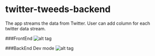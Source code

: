 # twitter-tweeds-backend

The app streams the data from Twitter. User can add column for each twitter data stream.

###FrontEnd
![alt tag](https://lh3.googleusercontent.com/ieTSBMOiAjgzNK7gX3M_YCvNOLXWrAyG2Ka_SK4e6NToYqDq-Ua2prUfsj7qMbSbfEHpR6vlM457yA7vgabFqSy8WneyaWq0XMYA3rlXMXC-jJg9ideLUIsqAYB31a-W1m5kWbTQoRlCRsGIHUQNZVONfZXbpYYUgRCgaCw9grwQZi3sWze1we8u4x-uU2PKbioYLrz9Ci5MZ7TIb80MA0I2mBEX_4q1VUD1OX7RUEf7fgzlAVi36u2RkSS5uPFDMIjy4YPbeGT_m7iKyQzzPFI8589tOylwpUxh9DtGKosNbBC_QRGU8ehDMNVlc7zWg8BzGJZIWJXiE0ns8SDZOUhtwwwEEu5J00Befzt3Q850LEJ1P35FCT4Se_RN_SM2ffOQbCW8vrmXAzVMUz2jQcXoHU_I32wgOe28gmuz50vF5DLZF1yzAd5Csuglqk-4CzonAC7Gwn3Z6VQSLG-rNAhcHrk_GDvJ1Vc4S1THXvK9I5Ff4gzW04rVcFnQzsgPDxqXhH0Ez6T2tkIa6-T4U2KmLMsNMyp3JhRj1KfQVpSwMdgQhjYPiZXittNqTd8WndkF=w1954-h1044-no)

###BackEnd Dev mode
![alt tag](https://lh3.googleusercontent.com/gE4dDB_ZlywW4M0O_Rk7fwd0hSbT1l-DBvBFILlmhONoUPFFyglmSxruzDnvX0gkNKCz-bmq5YiY7IfOrSsALL0tUgDdJ5JGgg8pRARal_rzSlSWvqbbK6johCBROoUTpBSTRd7W9nEdMiFDBL6yb0eJWgoNow8M-PAf_YtyzDdi446FD-15pfGIlnhA_IWjbCNAziulBxR-8OYZYWUIti5GjOa0ob9vD5Oa6vY3AyJS52TJq8c43LsohGmmIum2_j1Ps5WbvcqpFGKaVpNFAsGq4bjklhr0_KLVq8KuolkSmkbd90K54jxPjrbOIyu0P2jHpqEgFN-V0ja7w4Ax6284sGsQueFD_cKU0XQrfIHCpR35tkYwVwUX-viYiuJYHr2o4Vap5hPxu_7fvLgbflLjByi3UZ30j5MzMFhos83jQjyMu6Iw7CkC3m4GZq-RnzrJcc98CgCpCVC_Jc7WydBiv3SxQNwkncTl-YQGVVUQCCj9TG_PEpYvGNWNeWSLribuo4MuPNp19wPusDXB7KDuTD_xR3g23VcIuyJuLmb2JJloFcNIWOyw7gkAcAHSJWe4=w1312-h1165-no)
